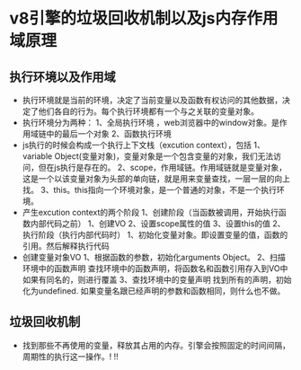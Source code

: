 #  v8引擎的垃圾回收机制以及js内存作用域原理

 ## 执行环境以及作用域
  * 执行环境就是当前的环境，决定了当前变量以及函数有权访问的其他数据，决定了他们各自的行为。每个执行环境都有一个与之关联的变量对象。
   *  执行环境分为两种：
    1、全局执行环境 ，web浏览器中的window对象。是作用域链中的最后一个对象
    2、函数执行环境
   *  js执行的时候会构成一个执行上下文栈（excution context），包括
     1、variable Object(变量对象)，变量对象是一个包含变量的对象，我们无法访问，但在js执行是存在的。
     2、scope，作用域链。作用域链就是变量对象，这是一个以该变量对象为头部的单向链，就是用来变量查找，一层一层的向上找。
     3、this。this指向一个环境对象，是一个普通的对象，不是一个执行环境。
   *  产生excution context的两个阶段
     1、创建阶段（当函数被调用，开始执行函数内部代码之前）
        1、创建VO
        2、设置scope属性的值
        3、设置this的值
     2、执行阶段（执行内部代码时）
        1、初始化变量对象。即设置变量的值，函数的引用。然后解释执行代码
   *  创建变量对象VO
      1、根据函数的参数，初始化arguments Object。
      2、扫描环境中的函数声明
         查找环境中的函数声明，将函数名和函数引用存入到VO中
         如果有同名的，则进行覆盖
      3、查找环境中的变量声明
          找到所有的声明，初始化为undefined.
          如果变量名跟已经声明的参数和函数相同，则什么也不做。 
 ## 垃圾回收机制
   * 找到那些不再使用的变量，释放其占用的内存。引擎会按照固定的时间间隔，周期性的执行这一操作。! !!


       
    

